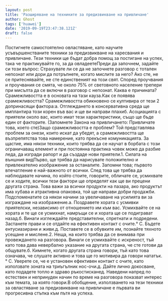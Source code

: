 ```yaml
---
layout: post
title: 'Разширяване на техниките за предизвикване на привличане'
author: Ghost
tags: ['huawei']
date: '2019-09-19T23:47:38.121Z'
draft: false
---
```


Постигнете самостоятелно овластяване, като научите усъвършенстваните техники за предизвикване на харесвания и привличане. Тези техники ще бъдат добра помощ за постигане на успех, така че практикувайте го, за да овладеетеПреди да започнем, задайте си този въпрос: Страхувате ли се да не започнете разговор с тотален непознат или дори да потръпнете, когато мислите за него? Ако сте, не се притеснявайте, не сте единственият на този свят. Според проучвания и проучвания се смята, че около 75% от световното население трепери при мисълта да се включи в разговор с непознат. Каква е причината? Срамежливостта е в основата на тази кауза.Как се появява срамежливостта? Срамежливостта обикновено се култивира от тези 2 допринасящи фактора:а. Отглеждането в консервативна среда ще имплантира този корен във вас и ще ви направи плахиб. Асоциацията с приятели около вас, които имат тези характеристики, също ще бъде един от факторите. (Запомнете Закона на привличането: Привличате това, което сте)Защо срамежливостта е проблем? Той представлява проблем за онези, които искат да убедят, а срамежливостта ще възпрепятства това намерение, като прекъсне комуникацията. За щастие, има някои техники, които трябва да се научат в борбата с този ограничаващ елемент и при постоянна практика човек може да разбие леда, да изгради рапорт и да създаде нови приятели.1. Силата на външния видПърво, ще трябва да нарисувате положително и привлекателно изображение за останалите. Запомни това; първото впечатление е най-важното от всички. След това ще трябва да наблюдавате начина, по който стоите, говорите, обличате се, усмихвате се и ходите, всички тези фактори ще определят как ще ви прецени другата страна. Това важи за всички продукти на пазара, ако продуктът има хубава и атрактивна опаковка, той ще направи добри продажби. Подспоменатите са някои начини за увеличаване на усилията ви за изграждане на изображение.а. Поздравете хората с усмивки приятелски, независимо от отношението им към вас. Усмихвайте се на хората и те ще се усмихнат, намръщи се и хората ще се подиграват назад.б. Винаги изглеждайте представителни, спретнати и подредени. Застанете прави и се отдайте на ефективен контакт с очите.° С. Бъдете ентусиазирани и живи.д. Поставете се в обувките им, познайте тяхното усещане и мислене.2. Неща, на които трябва да се внимава при провеждането на разговора. Винаги се усмихвайте с искреност, тъй като това дава невербално указание на другата страна, че сте готови да общувате.б. Кимнете, когато другата страна говори, тъй като това означава, че слушате активно и това ще го мотивира да говори нататък.° С. Уверете се, че е установен ефективен контакт с очите, като използвате зоната на триъгълник нос-очи.д. Дайте лично докосване, като подадете топло и здраво ръкостисканед. Наведени напред по естествен и непринуден начин по време на разговора показват интерес към темата, за която говори.В обобщение, използването на тези техники за овластяване за предизвикване на привличане е първата ви прогресивна стъпка към пътя на успеха.
